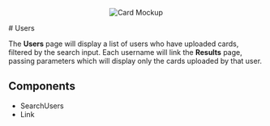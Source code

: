<p align="center">
  <img alt="Card Mockup" src="https://cdn.jsdelivr.net/gh/jtmcgrath/book-bingo@8404ba3c/Design/Pages/Explore/page-explore-seach.jpg" />
</p>

# Users

The **Users** page will display a list of users who have uploaded cards, filtered by the search input. Each username will link the **Results** page, passing parameters which will display only the cards uploaded by that user.

## Components

- SearchUsers
- Link
